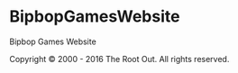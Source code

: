 # BipbopGamesWebsite
Bipbop Games Website

Copyright © 2000 - 2016 The Root Out. All rights reserved.

